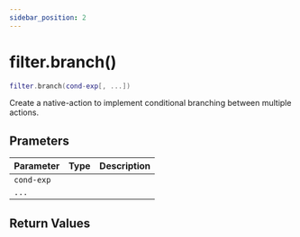 ```yaml
---
sidebar_position: 2
---
```


# filter.branch()
```lua
filter.branch(cond-exp[, ...])
```
Create a native-action to implement conditional branching between multiple actions.


## Prameters
|Parameter|Type|Description|
|-|-|-|
|`cond-exp`|||
|`...`|||


## Return Values
